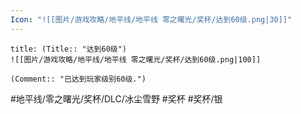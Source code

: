 ```yaml
---
Icon: "![[图片/游戏攻略/地平线/地平线 零之曙光/奖杯/达到60级.png|30]]"
---
```

```ad-common-silver-trophy
title: (Title:: "达到60级")
![[图片/游戏攻略/地平线/地平线 零之曙光/奖杯/达到60级.png|100]]

(Comment:: "已达到玩家级别60级.")
```

#地平线/零之曙光/奖杯/DLC/冰尘雪野 #奖杯 #奖杯/银
